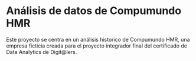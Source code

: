 # Análisis de datos de Compumundo HMR

Este proyecto se centra en un análisis historico de Compumundo HMR, una empresa ficticia creada para el proyecto integrador final del certificado de Data Analytics de Digit@lers.

